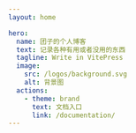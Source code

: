 ```yaml
---
layout: home

hero:
  name: 团子的个人博客
  text: 记录各种有用或者没用的东西
  tagline: Write in VitePress
  image:
    src: /logos/background.svg
    alt: 背景图
  actions:
    - theme: brand
      text: 文档入口
      link: /documentation/
---
```

